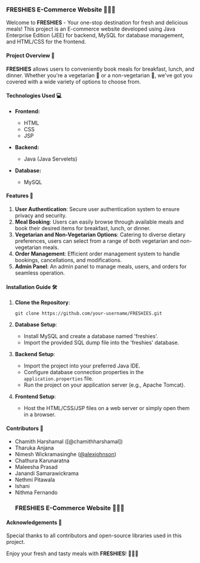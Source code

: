 ### FRESHIES E-Commerce Website 🥗🍔🍳

Welcome to **FRESHIES** - Your one-stop destination for fresh and delicious meals! This project is an E-commerce website developed using Java Enterprise Edition (JEE) for backend, MySQL for database management, and HTML/CSS for the frontend.

#### Project Overview 📝
**FRESHIES** allows users to conveniently book meals for breakfast, lunch, and dinner. Whether you're a vegetarian 🥦 or a non-vegetarian 🍗, we've got you covered with a wide variety of options to choose from.

#### Technologies Used 💻
- **Frontend:**
  - HTML
  - CSS
  - JSP

- **Backend:**
  - Java (Java Servelets)

- **Database:**
  - MySQL

#### Features 🌟
1. **User Authentication**: Secure user authentication system to ensure privacy and security.
2. **Meal Booking**: Users can easily browse through available meals and book their desired items for breakfast, lunch, or dinner.
3. **Vegetarian and Non-Vegetarian Options**: Catering to diverse dietary preferences, users can select from a range of both vegetarian and non-vegetarian meals.
4. **Order Management**: Efficient order management system to handle bookings, cancellations, and modifications.
5. **Admin Panel**: An admin panel to manage meals, users, and orders for seamless operation.

#### Installation Guide 🛠️
1. **Clone the Repository**: 
   ```
   git clone https://github.com/your-username/FRESHIES.git
   ```
2. **Database Setup**:
   - Install MySQL and create a database named 'freshies'.
   - Import the provided SQL dump file into the 'freshies' database.
   
3. **Backend Setup**:
   - Import the project into your preferred Java IDE.
   - Configure database connection properties in the `application.properties` file.
   - Run the project on your application server (e.g., Apache Tomcat).

4. **Frontend Setup**:
   - Host the HTML/CSS/JSP files on a web server or simply open them in a browser.

#### Contributors 🙌
- Chamith Harshamal ([@chamithharshamal])
- Tharuka Anjana 
- Nimesh Wickramasinghe ([@alexjohnson](https://github.com/alexjohnson))
- Chathura Karunaratna
- Maleesha Prasad
- Janandi Samarawickrama
- Nethmi Pitawala
- Ishani 
- Nithma Fernando
  ### FRESHIES E-Commerce Website 🥗🍔🍳

#### Acknowledgements 🙏
Special thanks to all contributors and open-source libraries used in this project.

Enjoy your fresh and tasty meals with **FRESHIES**! 🌱🍲🍖

